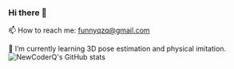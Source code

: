 ### Hi there 👋

<!--
**NewCoderQ/NewCoderQ** is a ✨ _special_ ✨ repository because its `README.md` (this file) appears on your GitHub profile.

Here are some ideas to get you started:

- 🔭 I’m currently working on ...
- 🌱 I’m currently learning ...
- 👯 I’m looking to collaborate on ...
- 🤔 I’m looking for help with ...
- 💬 Ask me about ...
- 📫 How to reach me: ...
- 😄 Pronouns: ...
- ⚡ Fun fact: ...
-->
📫 How to reach me: funnyqzq@gmail.com  

🌱 I’m currently learning 3D pose estimation and physical imitation.
![NewCoderQ's GitHub stats](https://github-readme-stats.vercel.app/api?username=NewCoderQ&show_icons=true&theme=tokyonight)
